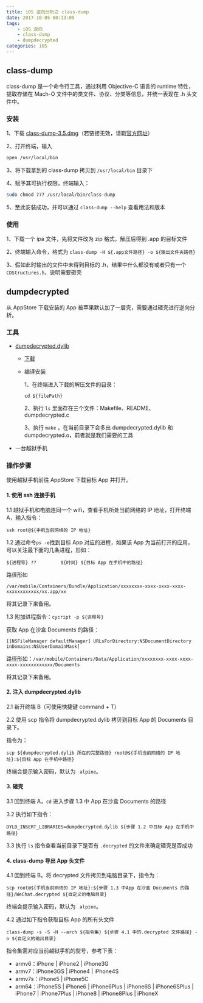```yaml
---
title: iOS 逆向分析之 class-dump
date: 2017-10-05 00:13:05
tags: 
    - iOS 逆向
    - class-dump
    - dumpdecrypted
categories: iOS
---
```


## class-dump

class-dump 是一个命令行工具，通过利用 Objective-C 语言的 runtime 特性，提取存储在 Mach-O 文件中的类文件、协议、分类等信息，并统一表现在 .h 头文件中。

<!--more-->

### 安装

1、下载 [class-dump-3.5.dmg](http://stevenygard.com/download/class-dump-3.5.dmg)（若链接无效，请戳[官方网址](!http://stevenygard.com/projects/class-dump/ )）

2、打开终端，输入

```bash
open /usr/local/bin
```

3、将下载拿到的 class-dump 拷贝到 `/usr/local/bin` 目录下

4、赋予其可执行权限，终端输入：

```bash
sudo chmod 777 /usr/local/bin/class-dump
```

5、至此安装成功，并可以通过 `class-dump --help` 查看用法和版本

### 使用

1、下载一个 ipa 文件，先将文件改为 zip 格式，解压后得到 .app 的目标文件

2、终端输入命令，格式为 `class-dump -H ${.app文件路径} -o ${输出文件夹路径}`

3、假如此时输出的文件中未得到目标的 .h，结果中什么都没有或者只有一个 `CDStructures.h`，说明需要砸壳

## dumpdecrypted

从 AppStore 下载安装的 App 被苹果默认加了一层壳，需要通过砸壳进行逆向分析。

### 工具

- [dumpdecrypted.dylib](https://github.com/stefanesser/dumpdecrypted)

  - [下载](https://github.com/stefanesser/dumpdecrypted/archive/master.zip)

  - 编译安装

    1、在终端进入下载的解压文件的目录：

    ```
    cd ${filePath}
    ```

    2、执行 `ls` 里面存在三个文件：Makefile、README、dumpdecrypted.c

    3、执行 `make` ，在当前目录下会多出 dumpdecrypted.dylib 和 dumpdecrypted.o，前者就是我们需要的工具

- 一台越狱手机

### 操作步骤

使用越狱手机前往 AppStore 下载目标 App 并打开。

#### 1. 使用 ssh 连接手机

1.1 越狱手机和电脑连同一个 wifi，查看手机所处当前网络的 IP 地址，打开终端 A，输入指令：

```
ssh root@${手机当前网络的 IP 地址}
```

1.2 通过命令`ps -e`找到目标 App 对应的进程，如果该 App 为当前打开的应用，可以关注最下面的几条进程，形如：

```
${进程号} ??         ${时间} ${目标 App 在手机中的路径}
```

路径形如 

`/var/mobile/Containers/Bundle/Application/xxxxxxxx-xxxx-xxxx-xxxx-xxxxxxxxxxxx/xx.app/xx
`

将其记录下来备用。


1.3 附加进程指令：`cycript -p ${进程号}`

获取 App 在沙盒 Documents 的路径：

```
[[NSFileManager defaultManager] URLsForDirectory:NSDocumentDirectory inDomains:NSUserDomainMask]
```

路径形如：`/var/mobile/Containers/Data/Application/xxxxxxxx-xxxx-xxxx-xxxx-xxxxxxxxxxxx/Documents`

将其记录下来备用。

#### 2. 注入 dumpdecrypted.dylib

2.1 新开终端 B（可使用快捷键 command + T）

2.2 使用 scp 指令将 dumpdecrypted.dylib 拷贝到目标 App 的 Documents 目录下。

指令为：

```
scp ${dumpdecrypted.dylib 所在的完整路径} root@${手机当前网络的 IP 地址}:${目标 App 在手机中路径}
```

终端会提示输入密码，默认为 ` alpine`。

#### 3. 砸壳

3.1 回到终端 A，`cd`  进入步骤 1.3 中 App 在沙盒 Documents 的路径

3.2 执行如下指令：

```
DYLD_INSERT_LIBRARIES=dumpdecrypted.dylib ${步骤 1.2 中目标 App 在手机中路径}
```

3.3 执行 `ls` 指令查看当前目录下是否有 `.decrypted` 的文件来确定砸壳是否成功

#### 4. class-dump 导出 App 头文件

4.1 回到终端 B，将.decrypted 文件拷贝到电脑目录下，指令为：

```
scp root@${手机当前网络的 IP 地址}:${步骤 1.3 中App 在沙盒 Documents 的路径}/WeChat.decrypted ${自定义的电脑目录}
```

终端会提示输入密码，默认为 ` alpine`。

4.2 通过如下指令获取目标 App 的所有头文件

```
class-dump -s -S -H --arch ${指令集} ${步骤 4.1 中的.decrypted 文件路径} -o ${自定义的输出目录}
```

指令集需对应当前越狱手机的型号，参考下表：

- armv6：iPhone | iPhone2 | iPhone3G
- armv7：iPhone3GS | iPhone4 | iPhone4S
- armv7s：iPhone5 | iPhone5C
- arm64：iPhone5S | iPhone6 | iPhone6Plus | iPhone6S  | iPhone6SPlus | iPhone7 | iPhone7Plus | iPhone8 | iPhone8Plus | iPhoneX
